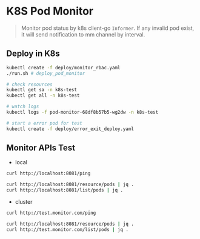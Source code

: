 # K8S Pod Monitor

> Monitor pod status by k8s client-go `Informer`. If any invalid pod exist, it will send notification to mm channel by interval.
>

## Deploy in K8s

```sh
kubectl create -f deploy/monitor_rbac.yaml
./run.sh # deploy_pod_monitor

# check resources
kubectl get sa -n k8s-test
kubectl get all -n k8s-test

# watch logs
kubectl logs -f pod-monitor-68df8b57b5-wg2dw -n k8s-test

# start a error pod for test
kubectl create -f deploy/error_exit_deploy.yaml
```

## Monitor APIs Test

- local

```sh
curl http://localhost:8081/ping

curl http://localhost:8081/resource/pods | jq .
curl http://localhost:8081/list/pods | jq .
```

- cluster

```sh
curl http://test.monitor.com/ping

curl http://localhost:8081/resource/pods | jq .
curl http://test.monitor.com/list/pods | jq .
```

